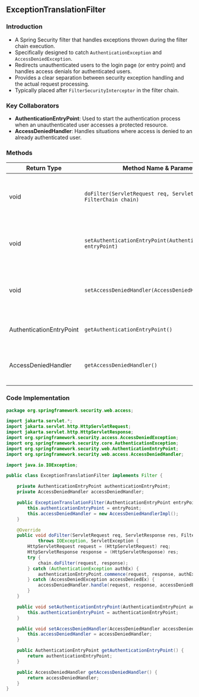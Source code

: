 ## ExceptionTranslationFilter

### Introduction

* A Spring Security filter that handles exceptions thrown during the filter chain execution.
* Specifically designed to catch `AuthenticationException` and `AccessDeniedException`.
* Redirects unauthenticated users to the login page (or entry point) and handles access denials for authenticated users.
* Provides a clear separation between security exception handling and the actual request processing.
* Typically placed after `FilterSecurityInterceptor` in the filter chain.

### Key Collaborators

* **AuthenticationEntryPoint**: Used to start the authentication process when an unauthenticated user accesses a protected resource.
* **AccessDeniedHandler**: Handles situations where access is denied to an already authenticated user.

### Methods

| Return Type              | Method Name & Parameters                                               | Description                                                                 |
| ------------------------ | ---------------------------------------------------------------------- | --------------------------------------------------------------------------- |
| void                     | `doFilter(ServletRequest req, ServletResponse res, FilterChain chain)` | Wraps the filter chain in a try-catch block to process security exceptions. |
| void                     | `setAuthenticationEntryPoint(AuthenticationEntryPoint entryPoint)`     | Sets the strategy to handle unauthenticated access attempts.                |
| void                     | `setAccessDeniedHandler(AccessDeniedHandler handler)`                  | Sets the strategy to handle access denial for authenticated users.          |
| AuthenticationEntryPoint | `getAuthenticationEntryPoint()`                                        | Returns the configured entry point for authentication.                      |
| AccessDeniedHandler      | `getAccessDeniedHandler()`                                             | Returns the configured handler for access denied exceptions.                |

### Code Implementation

```java
package org.springframework.security.web.access;

import jakarta.servlet.*;
import jakarta.servlet.http.HttpServletRequest;
import jakarta.servlet.http.HttpServletResponse;
import org.springframework.security.access.AccessDeniedException;
import org.springframework.security.core.AuthenticationException;
import org.springframework.security.web.AuthenticationEntryPoint;
import org.springframework.security.web.access.AccessDeniedHandler;

import java.io.IOException;

public class ExceptionTranslationFilter implements Filter {

    private AuthenticationEntryPoint authenticationEntryPoint;
    private AccessDeniedHandler accessDeniedHandler;

    public ExceptionTranslationFilter(AuthenticationEntryPoint entryPoint) {
        this.authenticationEntryPoint = entryPoint;
        this.accessDeniedHandler = new AccessDeniedHandlerImpl();
    }

    @Override
    public void doFilter(ServletRequest req, ServletResponse res, FilterChain chain)
            throws IOException, ServletException {
        HttpServletRequest request = (HttpServletRequest) req;
        HttpServletResponse response = (HttpServletResponse) res;
        try {
            chain.doFilter(request, response);
        } catch (AuthenticationException authEx) {
            authenticationEntryPoint.commence(request, response, authEx);
        } catch (AccessDeniedException accessDeniedEx) {
            accessDeniedHandler.handle(request, response, accessDeniedEx);
        }
    }

    public void setAuthenticationEntryPoint(AuthenticationEntryPoint authenticationEntryPoint) {
        this.authenticationEntryPoint = authenticationEntryPoint;
    }

    public void setAccessDeniedHandler(AccessDeniedHandler accessDeniedHandler) {
        this.accessDeniedHandler = accessDeniedHandler;
    }

    public AuthenticationEntryPoint getAuthenticationEntryPoint() {
        return authenticationEntryPoint;
    }

    public AccessDeniedHandler getAccessDeniedHandler() {
        return accessDeniedHandler;
    }
}
```
